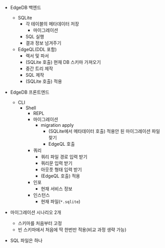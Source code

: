 - EdgeDB 백엔드
  - SQLite
    - 각 테이블의 메타데이터 저장
      - 마이그레이션
    - SQL 실행
    - 결과 정보 넘겨주기
  - EdgeQL(DDL 포함)
    - 렉서 및 파서
    - (SQLite 호출) 현재 DB 스키마 가져오기
    - 중간 트리 제작
    - SQL 제작
    - (SQLite 호출) 적용
- EdgeDB 프론트엔드
  - CLI
    - Shell
      - REPL
      - 마이그레이션
        - migration apply
          - (SQLite에서 메타데이터 호출) 적용안 된 마이그레이션 파일 찾기
          - EdgeQL 호출
      - 쿼리
        - 쿼리 파일 경로 입력 받기
        - 쿼리문 입력 받기
        - 아웃풋 형태 입력 받기
        - (EdgeQL 호출) 적용
      - 인포
        - 현재 서비스 정보
      - 인스턴스
        - 현재 파일(`*.sqlite`)

- 마이그레이션 시나리오 2개
  - 스키마를 처음부터 고정
  - 빈 스키마에서 처음에 딱 한번만 적용(비교 과정 생략 가능)
- SQL 파일은 하나